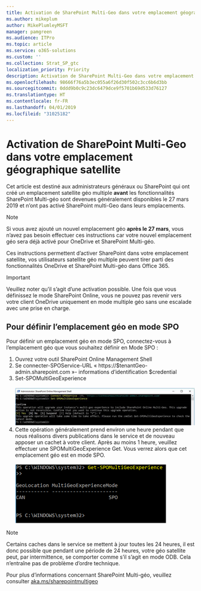 ```yaml
---
title: Activation de SharePoint Multi-Geo dans votre emplacement géographique satellite
ms.author: mikeplum
author: MikePlumleyMSFT
manager: pamgreen
ms.audience: ITPro
ms.topic: article
ms.service: o365-solutions
ms.custom: ''
ms.collection: Strat_SP_gtc
localization_priority: Priority
description: Activation de SharePoint Multi-Geo dans votre emplacement satellite géographique.
ms.openlocfilehash: 98666f76a5b3ec055a6f26d30f502c3cc6b6d3bb
ms.sourcegitcommit: 0ddd9b0c9c23dc6479dce9f5701b69d533d76127
ms.translationtype: HT
ms.contentlocale: fr-FR
ms.lasthandoff: 04/01/2019
ms.locfileid: "31025182"
---
```

# <a name="enabling-sharepoint-multi-geo-in-your-satellite-geo-location"></a>Activation de SharePoint Multi-Geo dans votre emplacement géographique satellite

Cet article est destiné aux administrateurs généraux ou SharePoint qui ont créé un emplacement satellite géo multiple **avant** les fonctionnalités SharePoint Multi-géo sont devenues généralement disponibles le 27 mars 2019 et n’ont pas activé SharePoint multi-Geo dans leurs emplacements. 

>[!Note]
>Si vous avez ajouté un nouvel emplacement géo **après le 27 mars**, vous n’avez pas besoin effectuer ces instructions car votre nouvel emplacement géo sera déjà activé pour OneDrive et SharePoint Multi-géo.

Ces instructions permettent d’activer SharePoint dans votre emplacement satellite, vos utilisateurs satellite géo multiple peuvent tirer parti des fonctionnalités OneDrive et SharePoint Multi-géo dans Office 365. 

>[!IMPORTANT]
>Veuillez noter qu’il s’agit d’une activation possible. Une fois que vous définissez le mode SharePoint Online, vous ne pouvez pas revenir vers votre client OneDrive uniquement en mode multiple géo sans une escalade avec une prise en charge. 

## <a name="to-set-a-geo-location-into-spo-mode"></a>Pour définir l’emplacement géo en mode SPO

Pour définir un emplacement géo en mode SPO, connectez-vous à l’emplacement géo que vous souhaitez définir en Mode SPO :

1.  Ouvrez votre outil SharePoint Online Management Shell 
2.  Se connecter-SPOService-URL « https://$tenantGeo-admin.sharepoint.com »- informations d’identification $credential
3.  Set-SPOMultiGeoExperience</br></br>
![Set-SPOMultiGeoExperience](media/Set-SPO-MultiGeo.jpg)
4.  Cette opération généralement prend environ une heure pendant que nous réalisons divers publications dans le service et de nouveau apposer un cachet à votre client. Après au moins 1 heure, veuillez effectuer une SPOMultiGeoExperience Get.  Vous verrez alors que cet emplacement géo est en mode SPO.</br></br>
![Set-SPOMultiGeoExperience](media/Get-SPO-MultiGeo.jpg)

 
 
 
>[!Note]
>Certains caches dans le service se mettent à jour toutes les 24 heures, il est donc possible que pendant une période de 24 heures, votre géo satellite peut, par intermittence, se comporter comme s’il s’agit en mode ODB. Cela n’entraîne pas de problème d’ordre technique. 
 
Pour plus d’informations concernant SharePoint Multi-géo, veuillez consulter [aka.ms/sharepointmultigeo](https://docs.microsoft.com/fr-FR/office365/enterprise/multi-geo-capabilities-in-onedrive-and-sharepoint-online-in-office-365)


